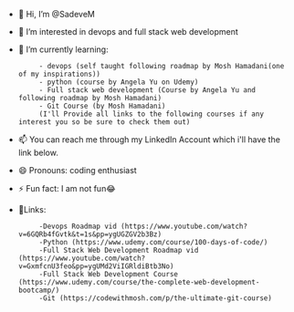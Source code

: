 - 👋 Hi, I’m @SadeveM
- 👀 I’m interested in devops and full stack web development
- 🌱 I’m currently learning:
  
           - devops (self taught following roadmap by Mosh Hamadani(one of my inspirations))
           - python (course by Angela Yu on Udemy)
           - Full stack web development (Course by Angela Yu and following roadmap by Mosh Hamadani)
           - Git Course (by Mosh Hamadani)
           (I'll Provide all links to the following courses if any interest you so be sure to check them out)
- 📫 You can reach me through my LinkedIn Account which i'll have the link below.
- 😄 Pronouns: coding enthusiast
- ⚡ Fun fact: I am not fun😂
- 🔗Links:

           -Devops Roadmap vid (https://www.youtube.com/watch?v=6GQRb4fGvtk&t=1s&pp=ygUGZGV2b3Bz)
           -Python (https://www.udemy.com/course/100-days-of-code/)
           -Full Stack Web Development Roadmap vid (https://www.youtube.com/watch?v=GxmfcnU3feo&pp=ygUMd2ViIGRldiBtb3No)
           -Full Stack Web Development Course (https://www.udemy.com/course/the-complete-web-development-bootcamp/)
           -Git (https://codewithmosh.com/p/the-ultimate-git-course)

<!---
SadeveM/SadeveM is a ✨ special ✨ repository because its `README.md` (this file) appears on your GitHub profile.
You can click the Preview link to take a look at your changes.
--->
